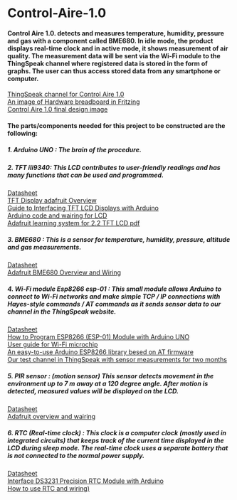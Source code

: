 # Control-Aire-1.0 # 

#### Control Aire 1.0. detects and measures temperature, humidity, pressure and gas with a component called BME680. In idle mode, the product displays real-time clock and in active mode, it shows measurement of air quality. The measurement data will be sent via the Wi-Fi module to the ThingSpeak channel where registered data is stored in the form of graphs. The user can thus access stored data from any smartphone or computer. ####

[ThingSpeak channel for Control Aire 1.0](https://thingspeak.com/channels/1222961)
<br />
[An image of Hardware breadboard in Fritzing](https://cdn.discordapp.com/attachments/652543278243250196/797623227069366352/Breadboard_Fritzing1.png)
<br />
[Control Aire 1.0 final design image](https://cdn.discordapp.com/attachments/652543278243250196/797626395290894366/Control-Aire-1.0-Sleep-mode.png)

 #### The parts/components needed for this project to be constructed are the following: ####
 ##### 1. Arduino UNO : The brain of the procedure. #####
 ##### 2. TFT ili9340: This LCD contributes to user-friendly readings and has many functions that can be used and programmed. #####
 
 [Datasheet](https://cdn-shop.adafruit.com/datasheets/ILI9340.pdf)
 <br />
 [TFT Display adafruit Overview ](https://learn.adafruit.com/2-2-tft-display/overview)
 <br /> 
 [Guide to Interfacing TFT LCD Displays with Arduino](https://www.instructables.com/Absolute-Beginners-Guide-to-TFT-LCD-Displays-by-Ar/)
 <br /> 
 [Arduino code and wairing for LCD](https://learn.adafruit.com/2-2-tft-display?view=all)
 <br />
 [Adafruit learning system for 2.2 TFT LCD pdf](https://cdn-learn.adafruit.com/downloads/pdf/2-2-tft-display.pdf)

#####  3. BME680 : This is a sensor for temperature, humidity, pressure, altitude and gas measurements. #####

 [Datasheet](https://cdn-shop.adafruit.com/product-files/3660/BME680.pdf)
  <br /> 
 [Adafruit BME680 Overview and Wiring](https://learn.adafruit.com/adafruit-bme680-humidity-temperature-barometic-pressure-voc-gas)
 
 ##### 4. Wi-Fi module Esp8266 esp-01 : This small module allows Arduino to connect to Wi-Fi networks and make simple TCP / IP connections with Hayes-style commands / AT commands as it sends sensor data to our channel in the ThingSpeak website. #####
 
  [Datasheet](http://www.microchip.ua/wireless/esp01.pdf)
  <br />
  [How to Program ESP8266 (ESP-01) Module with Arduino UNO](https://create.arduino.cc/projecthub/pratikdesai/how-to-program-esp8266-esp-01-module-with-arduino-uno-598166)
  <br />
  [User guide for Wi-Fi microchip](https://www.itead.cc/wiki/ESP8266_Serial_WIFI_Module)
  <br />
  [An easy-to-use Arduino ESP8266 library besed on AT firmware](https://github.com/itead/ITEADLIB_Arduino_WeeESP8266)
  <br />
  [Our test channel in ThingSpeak with sensor measurements for two months](https://thingspeak.com/channels/1223435)
  <br />
##### 5. PIR sensor : (motion sensor)  This sensor detects movement in the environment up to 7 m away at a 120 degree angle. After motion is detected, measured values will be displayed on the LCD. #####

[Datasheet](https://cdn-learn.adafruit.com/downloads/pdf/pir-passive-infrared-proximity-motion-sensor.pdf)
<br />
[Adafruit overview and wairing](https://learn.adafruit.com/pir-passive-infrared-proximity-motion-sensor/overview)

##### 6. RTC (Real-time clock) : This clock is a computer clock (mostly used in integrated circuits) that keeps track of the current time displayed in the LCD during sleep mode. The real-time clock uses a separate battery that is not connected to the normal power supply. #####

[Datasheet](https://cdn-shop.adafruit.com/product-files/3013/DS3231.pdf)
<br />
[Interface DS3231 Precision RTC Module with Arduino](https://lastminuteengineers.com/ds3231-rtc-arduino-tutorial/)
<br />
[How to use RTC and wiring)](https://create.arduino.cc/projecthub/MisterBotBreak/how-to-use-a-real-time-clock-module-ds3231-bc90fe)



